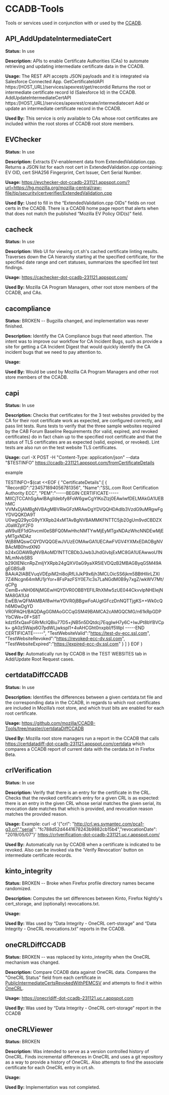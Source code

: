 # CCADB-Tools
Tools or services used in conjunction with or used by the [CCADB](https://www.ccadb.org).

## API_AddUpdateIntermediateCert

**Status:** In use

**Description:** APIs to enable Certificate Authorities (CAs) to automate retrieving and updating intermediate certificate data in the CCADB. 

**Usage:** The REST API accepts JSON payloads and it is integrated via Salesforce Connected App.
    GetCertificateIdAPI https:/[HOST_URL]/services/apexrest/get/recordid Returns the root or intermediate certificate record Id (Salesforce Id) in the CCADB.
    AddUpdateIntermediateCertAPI https:/[HOST_URL]/services/apexrest/create/intermediatecert Add or update an intermediate certificate record in the CCADB.
    
**Used By:** This service is only available to CAs whose root certificates are included within the root stores of CCADB root store members.

## EVChecker

**Status:** In use

**Description:** Extracts EV-enablement data from ExtendedValidation.cpp. Returns a JSON list for each root cert in ExtendedValidation.cpp containing: EV OID, cert SHA256 Fingerprint, Cert Issuer, Cert Serial Number.

**Usage:** https://evchecker-dot-ccadb-231121.appspot.com/?url=https://hg.mozilla.org/mozilla-central/raw-file/tip/security/certverifier/ExtendedValidation.cpp

**Used By:** Used to fill in the “ExtendedValidation.cpp OIDs” fields on root certs in the CCADB. There is a CCADB home page report that alerts when that does not match the published “Mozilla EV Policy OID(s)” field.

## cacheck

**Status:** In use

**Description:** Web UI for viewing crt.sh's cached certificate linting results. Traverses down the CA hierarchy starting at the specified certificate, for the specified date range and cert statuses, summarizes the specified lint test findings.

**Usage:** https://cachecker-dot-ccadb-231121.appspot.com/

**Used By:** Mozilla CA Program Managers, other root store members of the CCADB, and CAs.

## cacompliance

**Status:** BROKEN -- Bugzilla changed, and implementation was never finished.

**Description:** Identify the CA Compliance bugs that need attention. The intent was to improve our workflow for CA Incident Bugs, such as provide a site for getting a CA Incident Digest that would quickly identify the CA incident bugs that we need to pay attention to.

**Usage:** 

**Used By:** Would be used by Mozilla CA Program Managers and other root store members of the CCADB.

## capi

**Status:** In use

**Description:**  Checks that certificates for the 3 test websites provided by the CA for their root certificate work as expected, are configured correctly, and pass lint tests. Runs tests to verify that the three sample websites required by the CAB Forum Baseline Requirements (for valid, expired, and revoked certificates) do in fact chain up to the specified root certificate and that the status of TLS certificates are as expected (valid, expired, or revoked). Lint tests are also run on the test website TLS certificates.

**Usage:** curl -X POST -H "Content-Type: application/json" --data "$TESTINFO" https://ccadb-231121.appspot.com/fromCertificateDetails

example

TESTINFO=$(cat <<EOF
{ "CertificateDetails":[ { "RecordID":"234571894056781356", "Name":"SSL.com Root Certification Authority ECC", "PEM":"-----BEGIN CERTIFICATE----- MIICjTCCAhSgAwIBAgIIdebfy8FoW6gwCgYIKoZIzj0EAwIwfDELMAkGA1UEBhMC VVMxDjAMBgNVBAgMBVRleGFzMRAwDgYDVQQHDAdIb3VzdG9uMRgwFgYDVQQKDA9T U0wgQ29ycG9yYXRpb24xMTAvBgNVBAMMKFNTTC5jb20gUm9vdCBDZXJ0aWZpY2F0 aW9uIEF1dGhvcml0eSBFQ0MwHhcNMTYwMjEyMTgxNDAzWhcNNDEwMjEyMTgxNDAz WjB8MQswCQYDVQQGEwJVUzEOMAwGA1UECAwFVGV4YXMxEDAOBgNVBAcMB0hvdXN0 b24xGDAWBgNVBAoMD1NTTCBDb3Jwb3JhdGlvbjExMC8GA1UEAwwoU1NMLmNvbSBS b290IENlcnRpZmljYXRpb24gQXV0aG9yaXR5IEVDQzB2MBAGByqGSM49AgEGBSuB BAAiA2IABEVuqVDEpiM2nl8ojRfLliJkP9x6jh3MCLOicSS6jkm5BBtHllirLZXI 7Z4INcgn64mMU1jrYor+8FsPazFSY0E7ic3s7LaNGdM0B9y7xgZ/wkWV7Mt/qCPg CemB+vNH06NjMGEwHQYDVR0OBBYEFILRhXMw5zUE044CkvvlpNHEIejNMA8GA1Ud EwEB/wQFMAMBAf8wHwYDVR0jBBgwFoAUgtGFczDnNQTTjgKS++Wk0cQh6M0wDgYD VR0PAQH/BAQDAgGGMAoGCCqGSM49BAMCA2cAMGQCMG/n61kRpGDPYbCWe+0F+S8T kdzt5fxQaxFGRrMcIQBiu77D5+jNB5n5DQtdcj7EqgIwH7y6C+IwJPt8bYBVCpk+ gA0z5Wajs6O7pdWLjwkspl1+4vAHCGht0nxpbl/f5Wpl -----END CERTIFICATE-----", "TestWebsiteValid":"https://test-dv-ecc.ssl.com", "TestWebsiteRevoked":"https://revoked-ecc-dv.ssl.com", "TestWebsiteExpired":"https://expired-ecc-dv.ssl.com" } ] }
EOF
)

**Used By:** Automatically run by CCADB in the TEST WEBSITES tab in Add/Update Root Request cases.

## certdataDiffCCADB

**Status:** In use

**Description:** Identifies the differences between a given certdata.txt file and the corresponding data in the CCADB, in regards to which root certificates are included in Mozilla’s root store, and which trust bits are enabled for each root certificate.

**Usage:** https://github.com/mozilla/CCADB-Tools/tree/master/certdataDiffCCADB 

**Used By:** Mozilla root store managers run a report in the CCADB that calls https://certdatadiff-dot-ccadb-231121.appspot.com/certdata which compares a CCADB report of current data with the cerdata.txt in Firefox Beta.

## crlVerification

**Status:** In use

**Description:** Verify that there is an entry for the certificate in the CRL. Checks that the revoked certificate’s entry for a given CRL is as expected: there is an entry in the given CRL whose serial matches the given serial, its revocation date matches that which is provided, and revocation reason matches the provided reason.

**Usage:** Example: curl -d '{"crl": "http://crl.ws.symantec.com/pca1-g3.crl","serial": "fc788d52d4441678243b9882cb15b4","revocationDate": "2019/05/07"}' https://crlverification-dot-ccadb-231121.uc.r.appspot.com/

**Used By:** Automatically run by CCADB when a certificate is indicated to be revoked. Also can be invoked via the 'Verify Revocation' button on intermediate certificate records. 

## kinto_integrity

**Status:** BROKEN -- Broke when Firefox profile directory names became randomized.

**Description:**  Computes the set differences between Kinto, Firefox Nightly's cert_storage, and (optionally) revocations.txt.

**Usage:** 

**Used By:** Was used by “Data Integrity - OneCRL cert-storage” and “Data Integrity - OneCRL revocations.txt” reports in the CCADB. 

## oneCRLDiffCCADB

**Status:** BROKEN -- was replaced by kinto_integrity when the OneCRL mechanism was changed.

**Description:** Compare CCADB data against OneCRL data. Compares the "OneCRL Status" field from each certificate in [PublicIntermediateCertsRevokedWithPEMCSV](https://ccadb-public.secure.force.com/mozilla/PublicIntermediateCertsRevokedWithPEMCSV) and attempts to find it within [OneCRL](https://firefox.settings.services.mozilla.com/v1/buckets/blocklists/collections/certificates/records).

**Usage:** https://onecrldiff-dot-ccadb-231121.uc.r.appspot.com

**Used By:** Was used by “Data Integrity - OneCRL cert-storage” report in the CCADB

## oneCRLViewer

**Status:** BROKEN

**Description:** Was intended to serve as a version controlled history of OneCRL. Finds incremental differences in OneCRL and uses a git repository as a way to provide a history of OneCRL. Also attempts to find the associate certificate for each OneCRL entry in crt.sh.

**Usage:** 

**Used By:** Implementation was not completed.
